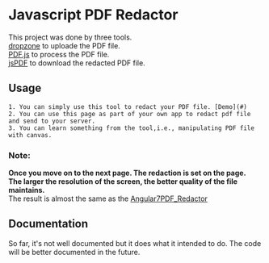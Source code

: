 # Javascript PDF Redactor

This project was done by three tools. <br/>
	[dropzone](https://github.com/enyo/dropzone) to uploade the PDF file.<br/>
	[PDF.js](https://github.com/mozilla/pdf.js/) to process the PDF file.<br/>
	[jsPDF](https://github.com/MrRio/jsPDF) to download the redacted PDF file.<br/>

## Usage
	1. You can simply use this tool to redact your PDF file. [Demo](#)
	2. You can use this page as part of your own app to redact pdf file and send to your server.
	3. You can learn something from the tool,i.e., manipulating PDF file with canvas.
### Note:
**Once you move on to the next page. The redaction is set on the page.**<br/>
**The larger the resolution of the screen, the better quality of the file maintains.**<br/>
The result is almost the same as the [Angular7PDF_Redactor](https://github.com/ldu2/PDFRedactor/tree/master/Angular7PDF_Redactor)
## Documentation
So far, it's not well documented but it does what it intended to do.
The code will be better documented in the future.
